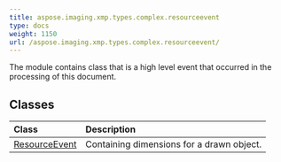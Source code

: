 ```yaml
---
title: aspose.imaging.xmp.types.complex.resourceevent
type: docs
weight: 1150
url: /aspose.imaging.xmp.types.complex.resourceevent/
---
```



The module contains class that is a high level event that occurred in the processing of this document.

## **Classes**
| **Class** | **Description** |
| :- | :- |
| [ResourceEvent](/imaging/python-net/aspose.imaging.xmp.types.complex.resourceevent/resourceevent/) | Containing dimensions for a drawn object. |
